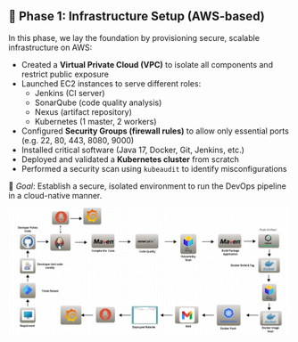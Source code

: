 ## 📌 Phase 1: Infrastructure Setup (AWS-based)

In this phase, we lay the foundation by provisioning secure, scalable infrastructure on AWS:

- Created a **Virtual Private Cloud (VPC)** to isolate all components and restrict public exposure
- Launched EC2 instances to serve different roles: 
  - Jenkins (CI server)
  - SonarQube (code quality analysis)
  - Nexus (artifact repository)
  - Kubernetes (1 master, 2 workers)
- Configured **Security Groups (firewall rules)** to allow only essential ports (e.g. 22, 80, 443, 8080, 9000)
- Installed critical software (Java 17, Docker, Git, Jenkins, etc.)
- Deployed and validated a **Kubernetes cluster** from scratch
- Performed a security scan using `kubeaudit` to identify misconfigurations

🎯 *Goal*: Establish a secure, isolated environment to run the DevOps pipeline in a cloud-native manner.



![Pipeline Monitoring](https://github.com/Maverick7t/Devops_project/blob/main/Phase_1/Screenshot%202025-08-07%20105126.png)
